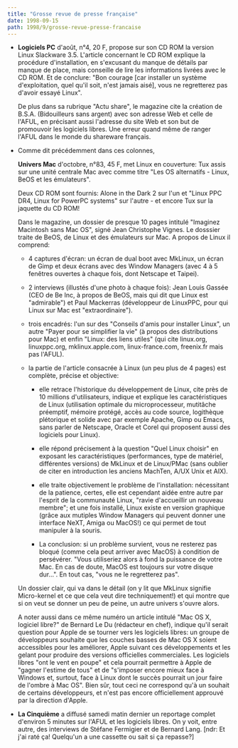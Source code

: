 ```yaml
---
title: "Grosse revue de presse française"
date: 1998-09-15
path: 1998/9/grosse-revue-presse-francaise
---
```


<UL>

<LI>
<P><B>Logiciels PC</B> d'août, n°4, 20 F, propose sur son CD ROM la
version Linux Slackware 3.5. L'article concernant le CD ROM explique la
procédure d'installation, en s'excusant du manque de détails par manque
de place, mais conseille de lire les informations livrées avec le CD
ROM. Et de conclure: "Bon courage [car installer un système
d'exploitation, quel qu'il soit, n'est jamais aisé], vous ne regretterez
pas d'avoir essayé Linux". </P>

<P>
De plus dans sa rubrique "Actu share", le magazine cite la création de
B.S.A. (Bidouilleurs sans argent) avec son adresse Web et celle de
l'AFUL, en précisant aussi l'adresse du site Web et son but de
promouvoir les logiciels libres. Une erreur quand même de ranger l'AFUL
dans le monde du shareware français.</P>

<LI>Comme dit précédemment dans ces colonnes,
<P><B>Univers Mac</B>
d'octobre, n°83, 45 F, met Linux en couverture: Tux assis sur une unité
centrale Mac avec comme titre "Les OS alternatifs - Linux, BeOS et les
émulateurs".</P>

<P>
Deux CD ROM sont fournis: Alone in the Dark 2 sur l'un et "Linux PPC
DR4, Linux for PowerPC systems" sur l'autre - et encore Tux sur la
jaquette du CD ROM!
</P>

<P>
Dans le magazine, un dossier de presque 10 pages intitulé "Imaginez
Macintosh sans Mac OS", signé Jean Christophe Vignes.
Le dosssier traite de BeOS, de Linux et des émulateurs sur Mac. A propos
de Linux il comprend:
</P>

<UL>

<LI>
<P>4 captures d'écran: un écran de dual boot avec MkLinux, un écran de
Gimp et deux écrans avec des Window Managers (avec 4 à 5 fenêtres
ouvertes à chaque fois, dont Netscape et Taipei).</P>

<LI>
<P>2 interviews (illustés d'une photo à chaque fois): Jean Louis Gassée
(CEO de Be Inc, à propos de BeOS, mais qui dit que Linux est
"admirable") et Paul Mackerras (développeur de LinuxPPC, pour qui Linux
sur Mac est "extraordinaire").</P>

<LI>
<P>trois encadrés: l'un sur des "Conseils d'amis pour installer Linux",
un autre "Payer pour se simplifier la vie" (à propos des distributions
pour Mac) et enfin "Linux: des liens utiles" (qui cite linux.org,
linuxppc.org, mklinux.apple.com, linux-france.com, freenix.fr mais pas
l'AFUL).</P>

<LI>
<P>la partie de l'article consacrée à Linux (un peu plus de 4 pages) est
complète, précise et objective:</P>

<UL>

<LI>
<P>elle retrace l'historique du développement de Linux, cite près de 10
millions d'utilisateurs, indique et explique les caractéristiques de
Linux (utilisation optimale du microprocesseur, mutitâche préemptif,
mémoire protégé, accès au code source, logithèque plétorique et solide
avec par exemple Apache, Gimp ou Emacs, sans parler de Netscape, Oracle
et Corel qui proposent aussi des logiciels pour Linux).</P>

<LI>
<P>elle répond précisement à la question "Quel Linux choisir" en exposant
les caractéristiques (performances, type de matériel, différentes
versions) de MkLinux et de Linux/PMac (sans oublier de citer en
introduction les anciens MachTen, A/UX Unix et AIX).</P>

<LI>
<P>elle traite objectivement le problème de l'installation: nécessitant
de la patience, certes, elle est cependant aidée entre autre par
l'esprit de la communauté Linux, "ravie d'accueillir un nouveau membre";
et une fois installé, Linux existe en version graphique (grâce aux
mutiples Window Managers qui peuvent donner une interface NeXT, Amiga ou
MacOS!) ce qui permet de tout manipuler à la souris.</P>

<LI>
<P>La conclusion: si un problème survient, vous ne resterez pas bloqué
(comme cela peut arriver avec MacOS) à condition de persévérer. "Vous
utiliseriez alors à fond la puissance de votre Mac. En cas de doute,
MacOS est toujours sur votre disque dur...".
En tout cas, "vous ne le regretterez pas".</P>

</UL>

</UL>

<P>
Un dossier clair, qui va dans le détail (on y lit que MkLinux signifie
Micro-kernel et ce que cela veut dire techniquement!) et qui montre que
si on veut se donner un peu de peine, un autre univers s'ouvre alors.
</P>

<P>
A noter aussi dans ce même numéro un article intitulé "Mac OS X,
logiciel libre?" de Bernard Le Du (rédacteur en chef), indique qu'il
serait question pour Apple de se tourner vers les logiciels libres:
un groupe de développeurs souhaite que les couches basses de Mac OS X
soient accessibles pour les améliorer, Apple suivant ces développements
et les gelant pour produire des versions officielles commerciales.
Les logiciels libres "ont le vent en poupe" et cela pourrait permettre à
Apple de "gagner l'estime de tous" et de "s'imposer encore mieux face à
Windows et, surtout, face à Linux dont le succès pourrait un jour faire
de l'ombre à Mac OS". Bien sûr, tout ceci ne correspond qu'à un souhait
de certains développeurs, et n'est pas encore officiellement approuvé
par la direction d'Apple.
</P>


<LI>
<P><B>La Cinquième</B> a diffusé samedi matin dernier un reportage
complet d'environ 5 minutes sur l'AFUL et les logiciels libres.  On y
voit, entre autre, des interviews de Stéfane Fermigier et de Bernard
Lang. [ndr: Et j'ai raté ça! Quelqu'un a une cassette ou sait si ça
repasse?]</P>

</UL>


